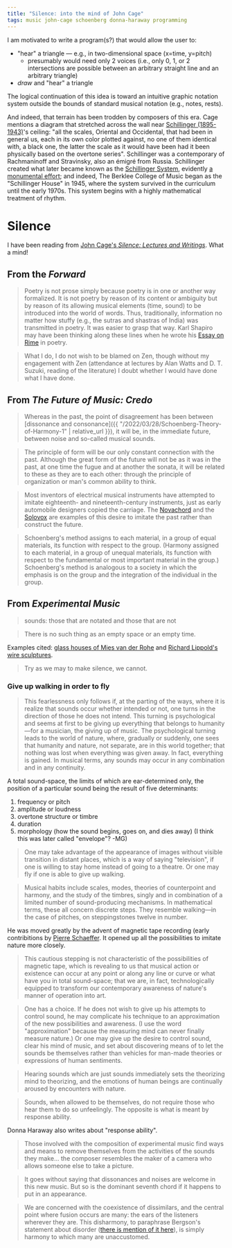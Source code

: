 ```yaml
---
title: "Silence: into the mind of John Cage"
tags: music john-cage schoenberg donna-haraway programming
---
```


I am motivated to write a program(s?) that would allow the user to:

- "hear" a triangle — e.g., in two-dimensional space (x=time, y=pitch)
  - presumably would need only 2 voices (i.e., only 0, 1, or 2 intersections are possible between an arbitrary straight line and an arbitrary triangle)
- _draw_ and "hear" a triangle

The logical continuation of this idea is toward an intuitive graphic notation system outside the bounds of standard musical notation (e.g., notes, rests).

And indeed, that terrain has been trodden by composers of this era. Cage mentions a diagram that stretched across the wall near [Schillinger (1895-1943)](https://en.wikipedia.org/wiki/Joseph_Schillinger)'s ceiling: "all the scales, Oriental and Occidental, that had been in general us, each in its own color plotted against, no one of them identical with, a black one, the latter the scale as it would have been had it been physically based on the overtone series". Schillinger was a contemporary of Rachmaninoff and Stravinsky, also an émigré from Russia. Schillinger created what later became known as the [Schillinger System](https://en.wikipedia.org/wiki/Schillinger_System), evidently [a monumental effort](https://ia801008.us.archive.org/30/items/SchillingerSystem/Schillinger%20System%20of%20Musical%20Composition_text.pdf); and indeed, The Berklee College of Music began as the "Schillinger House" in 1945, where the system survived in the curriculum until the early 1970s. This system begins with a highly mathematical treatment of rhythm.

# Silence

I have been reading from [John Cage's _Silence: Lectures and Writings_](https://en.wikipedia.org/wiki/Silence:_Lectures_and_Writings "1961"). What a mind!

## From the _Forward_

> Poetry is not prose simply because poetry is in one or another way formalized. It is not poetry by reason of its content or ambiguity but by reason of its allowing musical elements (time, sound) to be introduced into the world of words. Thus, traditionally, information no matter how stuffy (e.g., the sutras and shastras of India) was transmitted in poetry. It was easier to grasp that way. Karl Shapiro may have been thinking along these lines when he wrote his [Essay on Rime]([https://archive.org/details/essayonrime0000karl/page/n11/mode/2up]) in poetry.

> What I do, I do not wish to be blamed on Zen, though without my engagement with Zen (attendance at lectures by Alan Watts and D. T. Suzuki, reading of the literature) I doubt whether I would have done what I have done.

## From _The Future of Music: Credo_

> Whereas in the past, the point of disagreement has been between [dissonance and consonance]({{ "/2022/03/28/Schoenberg-Theory-of-Harmony-1" | relative_url }}), it will be, in the immediate future, between noise and so-called musical sounds.

> The principle of form will be our only constant connection with the past. Although the great form of the future will not be as it was in the past, at one time the fugue and at another the sonata, it will be related to these as they are to each other: through the principle of organization or man's common ability to think.

> Most inventors of electrical musical instruments have attempted to imitate eighteenth- and nineteenth-century instruments, just as early automobile designers copied the carriage. The [Novachord](https://en.wikipedia.org/wiki/Novachord) and the [Solovox](https://120years.net/wordpress/the-solovoxhammond-organs-companyusa1940/) are examples of this desire to imitate the past rather than construct the future.

> Schoenberg's method assigns to each material, in a group of equal materials, its function with respect to the group. (Harmony assigned to each material, in a group of unequal materials, its function with respect to the fundamental or most important material in the group.) Schoenberg's method is analogous to a society in which the emphasis is on the group and the integration of the individual in the group.

## From _Experimental Music_

> sounds: those that are notated and those that are not

> There is no such thing as an empty space or an empty time.

Examples cited: [glass houses of Mies van der Rohe](https://en.wikipedia.org/wiki/Farnsworth_House) and [Richard Lippold's wire sculptures](https://www.youtube.com/watch?v=AcoMW5OiLGg).

> Try as we may to make silence, we cannot.

### Give up walking in order to fly

> This fearlessness only follows if, at the parting of the ways, where it is realize that sounds occur whether intended or not, one turns in the direction of those he does not intend. This turning is psychological and seems at first to be giving up everything that belongs to humanity—for a musician, the giving up of music. The psychological turning leads to the world of nature, where, gradually or suddenly, one sees that humanity and nature, not separate, are in this world together; that nothing was lost when everything was given away. In fact, everything is gained. In musical terms, any sounds may occur in any combination and in any continuity.

A total sound-space, the limits of which are ear-determined only, the position of a particular sound being the result of five determinants:

1. frequency or pitch
2. amplitude or loudness
3. overtone structure or timbre
4. duration
5. morphology (how the sound begins, goes on, and dies away) (I think this was later called "envelope"? -MG)

> One may take advantage of the appearance of images without visible transition in distant places, which is a way of saying "television", if one is willing to stay home instead of going to a theatre. Or one may fly if one is able to give up walking.

> Musical habits include scales, modes, theories of counterpoint and harmony, and the study of the timbres, singly and in combination of a limited number of sound-producing mechanisms. In mathematical terms, these all concern discrete steps. They resemble walking—in the case of pitches, on steppingstones twelve in number.

He was moved greatly by the advent of magnetic tape recording (early contribitions by [Pierre Schaeffer](https://en.wikipedia.org/wiki/Pierre_Schaeffer). It opened up all the possibilities to imitate nature more closely.

> This cautious stepping is not characteristic of the possibilities of magnetic tape, which is revealing to us that musical action or existence can occur at any point or along any line or curve or what have you in total sound-space; that we are, in fact, technologically equipped to transform our contemporary awareness of nature's manner of operation into art.

> One has a choice. If he does not wish to give up his attempts to control sound, he may complicate his technique to an approximation of the new possibilities and awareness. (I use the word "approximation" because the measuring mind can never finally measure nature.) Or one may give up the desire to control sound, clear his mind of music, and set about discovering means of to let the sounds be themselves rather than vehicles for man-made theories or expressions of human sentiments.

> Hearing sounds which are just sounds immediately sets the theorizing mind to theorizing, and the emotions of human beings are continually aroused by encounters with nature.

> Sounds, when allowed to be themselves, do not require those who hear them to do so unfeelingly. The opposite is what is meant by response ability.

Donna Haraway also writes about "response ability".

> Those involved with the composition of experimental music find ways and means to remove themselves from the activities of the sounds they make... the composer resembles the maker of a camera who allows someone else to take a picture.

> It goes without saying that dissonances and noises are welcome in this new music. But so is the dominant seventh chord if it happens to put in an appearance.

> We are concerned with the coexistence of dissimilars, and the central point where fusion occurs are many: the ears of the listeners wherever they are. This disharmony, to paraphrase Bergson's statement about disorder ([there is mention of it here](https://plato.stanford.edu/entries/bergson/)), is simply harmony to which many are unaccustomed.
